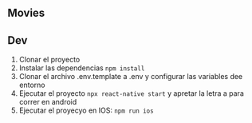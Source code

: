 ## Movies


## Dev

1. Clonar el proyecto
2. Instalar las dependencias `npm install`
3. Clonar el archivo .env.template a .env y configurar las variables dee entorno
4. Ejecutar el proyecto `npx react-native start` y apretar la letra a para correr en android
5. Ejecutar el proyecyo en IOS: `npm run ios`